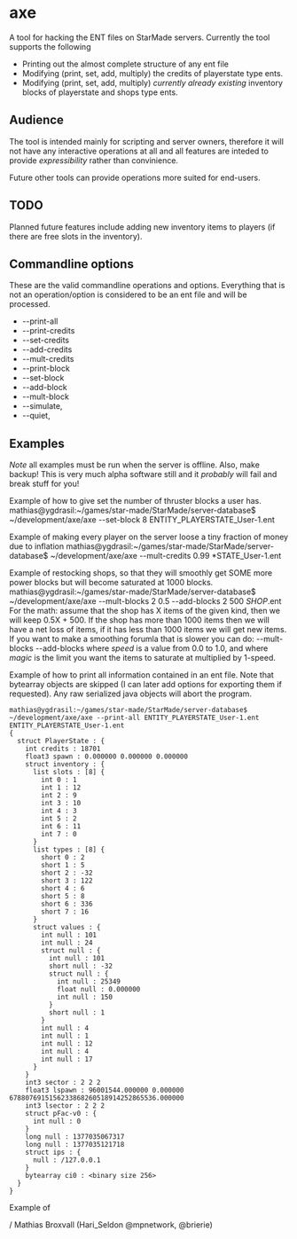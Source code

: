 axe
===

A tool for hacking the ENT files on StarMade servers. Currently the tool supports the following 

   * Printing out the almost complete structure of any ent file
   * Modifying (print, set, add, multiply) the credits of playerstate type ents. 
   * Modifying (print, set, add, multiply) _currently already existing_ inventory blocks of playerstate and shops type ents. 

Audience
--------

The tool is intended mainly for scripting and server owners, therefore it will not have any interactive operations at all and all features are inteded to provide _expressibility_ rather than convinience. 

Future other tools can provide operations more suited for end-users.

TODO
----
Planned future features include adding new inventory items to players (if there are free slots in the inventory). 


Commandline options
-------------------

These are the valid commandline operations and options. Everything that is not an operation/option is considered to be an ent file and will be processed. 

 * --print-all
 * --print-credits
 * --set-credits <integer>
 * --add-credits <integer>
 * --mult-credits <float>
 * --print-block <id>
 * --set-block <id> <integer>
 * --add-block <id> <integer>
 * --mult-block <id> <float>
 * --simulate,
 * --quiet,

Examples
--------

*Note* all examples must be run when the server is offline. Also, make backup! This is very much alpha software still and it *probably* will fail and break stuff for you!

Example of how to give set the number of thruster blocks a user has.
    mathias@ygdrasil:~/games/star-made/StarMade/server-database$ ~/development/axe/axe --set-block 8 ENTITY_PLAYERSTATE_User-1.ent

Example of making every player on the server loose a tiny fraction of money due to inflation
    mathias@ygdrasil:~/games/star-made/StarMade/server-database$ ~/development/axe/axe --mult-credits 0.99 *STATE_User-1.ent

Example of restocking shops, so that they will smoothly get SOME more power blocks but will become saturated at 1000 blocks. 
    mathias@ygdrasil:~/games/star-made/StarMade/server-database$ ~/development/axe/axe --mult-blocks 2 0.5 --add-blocks 2 500 *SHOP*.ent
For the math: assume that the shop has X items of the given kind, then we will keep 0.5X + 500. If the shop has more than 1000 items then we will have a net loss of items, if it has less than 1000 items we will get new items.
If you want to make a smoothing forumla that is slower you can do: --mult-blocks <id> <speed> --add-blocks <id> <magic> where _speed_ is a value from 0.0 to 1.0, and where _magic_ is the limit you want the items to saturate at multiplied by 1-speed. 

Example of how to print all information contained in an ent file. Note that bytearray objects are skipped (I can later add options for exporting them if requested). Any raw serialized java objects will abort the program. 

    mathias@ygdrasil:~/games/star-made/StarMade/server-database$ ~/development/axe/axe --print-all ENTITY_PLAYERSTATE_User-1.ent
    ENTITY_PLAYERSTATE_User-1.ent
    {
      struct PlayerState : {
        int credits : 18701
        float3 spawn : 0.000000 0.000000 0.000000
        struct inventory : {
          list slots : [8] { 
            int 0 : 1
            int 1 : 12
            int 2 : 9
            int 3 : 10
            int 4 : 3
            int 5 : 2
            int 6 : 11
            int 7 : 0
          }
          list types : [8] { 
            short 0 : 2
            short 1 : 5
            short 2 : -32
            short 3 : 122
            short 4 : 6
            short 5 : 8
            short 6 : 336
            short 7 : 16
          }
          struct values : {
            int null : 101
            int null : 24
            struct null : {
              int null : 101
              short null : -32
              struct null : {
                int null : 25349
                float null : 0.000000
                int null : 150
              }
              short null : 1
            }
            int null : 4
            int null : 1
            int null : 12
            int null : 4
            int null : 17
          }
        }
        int3 sector : 2 2 2
        float3 lspawn : 96001544.000000 0.000000 6788076915156233868260518914252865536.000000
        int3 lsector : 2 2 2
        struct pFac-v0 : {
          int null : 0
        }
        long null : 1377035067317
        long null : 1377035121718
        struct ips : {
          null : /127.0.0.1
        }
        bytearray ci0 : <binary size 256>
      }
    }

Example of 
    
/ Mathias Broxvall (Hari_Seldon @mpnetwork, @brierie)


